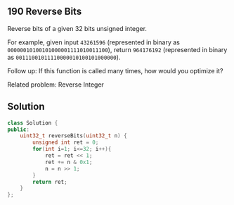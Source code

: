 ## 190	Reverse Bits
Reverse bits of a given 32 bits unsigned integer.

For example, given input `43261596` (represented in binary as `00000010100101000001111010011100`), return `964176192` (represented in binary as `00111001011110000010100101000000`).

Follow up:
If this function is called many times, how would you optimize it?

Related problem: Reverse Integer

## Solution
```C++
class Solution {
public:
    uint32_t reverseBits(uint32_t n) {
        unsigned int ret = 0;
    	for(int i=1; i<=32; i++){
    		ret = ret << 1;
    		ret += n & 0x1;
    		n = n >> 1;
    	}
	    return ret;
    }
};
```